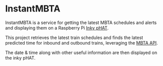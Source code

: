 # InstantMBTA
InstantMBTA is a service for getting the latest MBTA schedules and alerts and displaying them on a Raspberry Pi [Inky pHAT](https://github.com/pimoroni/inky).

This project retrieves the latest train schedules and finds the latest predicted time for inbound and outbound trains, leveraging the [MBTA API](https://github.com/mbta/api).

The date & time along with other useful information are then displayed on the inky pHAT.